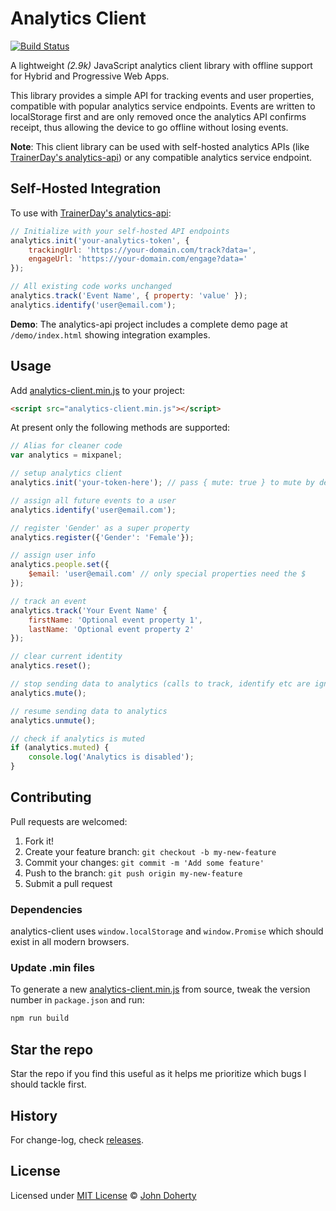 # Analytics Client

[![Build Status](https://travis-ci.org/john-doherty/mixpanel-lite.svg?branch=master)](https://travis-ci.org/john-doherty/mixpanel-lite)

A lightweight _(2.9k)_ JavaScript analytics client library with offline support for Hybrid and Progressive Web Apps.

This library provides a simple API for tracking events and user properties, compatible with popular analytics service endpoints. Events are written to localStorage first and are only removed once the analytics API confirms receipt, thus allowing the device to go offline without losing events.

**Note**: This client library can be used with self-hosted analytics APIs (like [TrainerDay's analytics-api](https://github.com/trainerday/analytics-api)) or any compatible analytics service endpoint.

## Self-Hosted Integration

To use with [TrainerDay's analytics-api](https://github.com/trainerday/analytics-api):

```javascript
// Initialize with your self-hosted API endpoints
analytics.init('your-analytics-token', {
    trackingUrl: 'https://your-domain.com/track?data=',
    engageUrl: 'https://your-domain.com/engage?data='
});

// All existing code works unchanged
analytics.track('Event Name', { property: 'value' });
analytics.identify('user@email.com');
```

**Demo**: The analytics-api project includes a complete demo page at `/demo/index.html` showing integration examples.

## Usage

Add [analytics-client.min.js](dist/analytics-client.min.js) to your project:

```html
<script src="analytics-client.min.js"></script>
```

At present only the following methods are supported:

```js
// Alias for cleaner code
var analytics = mixpanel;

// setup analytics client
analytics.init('your-token-here'); // pass { mute: true } to mute by default

// assign all future events to a user
analytics.identify('user@email.com');

// register 'Gender' as a super property
analytics.register({'Gender': 'Female'});

// assign user info
analytics.people.set({
    $email: 'user@email.com' // only special properties need the $
});

// track an event
analytics.track('Your Event Name' {
    firstName: 'Optional event property 1',
    lastName: 'Optional event property 2'
});

// clear current identity
analytics.reset();

// stop sending data to analytics (calls to track, identify etc are ignored)
analytics.mute();

// resume sending data to analytics
analytics.unmute();

// check if analytics is muted
if (analytics.muted) {
    console.log('Analytics is disabled');
}
```

## Contributing

Pull requests are welcomed:

1. Fork it!
2. Create your feature branch: `git checkout -b my-new-feature`
3. Commit your changes: `git commit -m 'Add some feature'`
4. Push to the branch: `git push origin my-new-feature`
5. Submit a pull request

### Dependencies

analytics-client uses `window.localStorage` and `window.Promise` which should exist in all modern browsers.

### Update .min files

To generate a new [analytics-client.min.js](dist/analytics-client.min.js) from source, tweak the version number in `package.json` and run:

```bash
npm run build
```

## Star the repo

Star the repo if you find this useful as it helps me prioritize which bugs I should tackle first.

## History

For change-log, check [releases](https://github.com/john-doherty/mixpanel-lite/releases).

## License

Licensed under [MIT License](LICENSE) &copy; [John Doherty](https://twitter.com/mrJohnDoherty)
